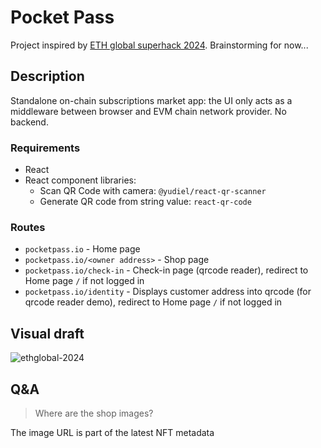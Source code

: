 # Pocket Pass

Project inspired by [ETH global superhack 2024](https://ethglobal.com/events/superhack2024). Brainstorming for now...

## Description

Standalone on-chain subscriptions market app: the UI only acts as a middleware between browser and EVM chain network provider. No backend. 

### Requirements

- React
- React component libraries:
  - Scan QR Code with camera: `@yudiel/react-qr-scanner`
  - Generate QR code from string value: `react-qr-code`

### Routes

- `pocketpass.io` - Home page
- `pocketpass.io/<owner address>` - Shop page
- `pocketpass.io/check-in` - Check-in page (qrcode reader), redirect to Home page `/` if not logged in
- `pocketpass.io/identity` - Displays customer address into qrcode (for qrcode reader demo), redirect to Home page `/` if not logged in

## Visual draft

![ethglobal-2024](https://github.com/user-attachments/assets/983ce5fc-3d5c-4a65-99bb-3b5b395c259e)

## Q&A

> Where are the shop images?
> 
The image URL is part of the latest NFT metadata
